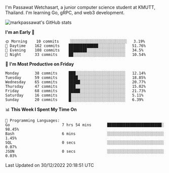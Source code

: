 
I'm Passawat Wetchasart, a junior computer science student at KMUTT, Thailand. I'm learning Go, gRPC, and web3 development.


![markpassawat's GitHub stats](https://github-readme-stats.vercel.app/api?username=markpassawat&show_icons=true&theme=radical)

<!--START_SECTION:waka-->
**I'm an Early 🐤** 

```text
🌞 Morning    10 commits     ░░░░░░░░░░░░░░░░░░░░░░░░░   3.19% 
🌆 Daytime    162 commits    █████████████░░░░░░░░░░░░   51.76% 
🌃 Evening    108 commits    ████████░░░░░░░░░░░░░░░░░   34.5% 
🌙 Night      33 commits     ██░░░░░░░░░░░░░░░░░░░░░░░   10.54%

```
📅 **I'm Most Productive on Friday** 

```text
Monday       38 commits     ███░░░░░░░░░░░░░░░░░░░░░░   12.14% 
Tuesday      59 commits     ████░░░░░░░░░░░░░░░░░░░░░   18.85% 
Wednesday    65 commits     █████░░░░░░░░░░░░░░░░░░░░   20.77% 
Thursday     47 commits     ███░░░░░░░░░░░░░░░░░░░░░░   15.02% 
Friday       68 commits     █████░░░░░░░░░░░░░░░░░░░░   21.73% 
Saturday     16 commits     █░░░░░░░░░░░░░░░░░░░░░░░░   5.11% 
Sunday       20 commits     █░░░░░░░░░░░░░░░░░░░░░░░░   6.39%

```


📊 **This Week I Spent My Time On** 

```text
💬 Programming Languages: 
Go                       7 hrs 54 mins       ████████████████████████░   98.45% 
Bash                     6 mins              ░░░░░░░░░░░░░░░░░░░░░░░░░   1.45% 
SQL                      0 secs              ░░░░░░░░░░░░░░░░░░░░░░░░░   0.07% 
JSON                     0 secs              ░░░░░░░░░░░░░░░░░░░░░░░░░   0.03%

```


 Last Updated on 30/12/2022 20:18:51 UTC
<!--END_SECTION:waka-->

<!--
**markpassawat/markpassawat** is a ✨ _special_ ✨ repository because its `README.md` (this file) appears on your GitHub profile.

Here are some ideas to get you started:

- 🔭 I’m currently working on ...
- 🌱 I’m currently learning ...
- 👯 I’m looking to collaborate on ...
- 🤔 I’m looking for help with ...
- 💬 Ask me about ...
- 📫 How to reach me: ...
- 😄 Pronouns: He/Him
- ⚡ Fun fact: ...
-->

